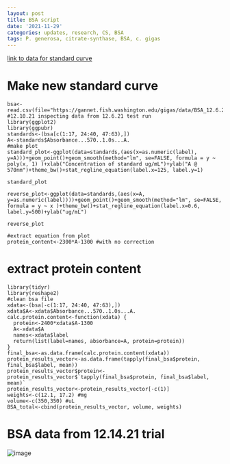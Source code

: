 ```yaml
---
layout: post
title: BSA script
date: '2021-11-29'
categories: updates, research, CS, BSA
tags: P. generosa, citrate-synthase, BSA, c. gigas
---
```


[link to data for standard curve](https://github.com/mattgeorgephd/NOPP-gigas-ploidy-temp/blob/main/202107_EXP2/citrate_synthase/BSA_12.6.21_results.csv)

# Make new standard curve
```{r}
bsa<-read.csv(file="https://gannet.fish.washington.edu/gigas/data/BSA_12.6.21_results.csv")
#12.10.21 inspecting data from 12.6.21 test run
library(ggplot2)
library(ggpubr)
standards<-(bsa[c(1:17, 24:40, 47:63),])
A<-standards$Absorbance...570..1.0s...A.
#make plot
standard_plot<-ggplot(data=standards,(aes(x=as.numeric(label), y=A)))+geom_point()+geom_smooth(method="lm", se=FALSE, formula = y ~ poly(x, 1) )+xlab("Concentration of standard ug/mL")+ylab("A @ 570nm")+theme_bw()+stat_regline_equation(label.x=125, label.y=1)

standard_plot

reverse_plot<-ggplot(data=standards,(aes(x=A, y=as.numeric(label))))+geom_point()+geom_smooth(method="lm", se=FALSE, formula = y ~ x )+theme_bw()+stat_regline_equation(label.x=0.6, label.y=500)+ylab("ug/mL")

reverse_plot

#extract equation from plot
protein_content<-2300*A-1300 #with no correction
```

# extract protein content
```{r}
library(tidyr)
library(reshape2)
#clean bsa file
xdata<-(bsa[-c(1:17, 24:40, 47:63),])
xdata$A<-xdata$Absorbance...570..1.0s...A.
calc.protein.content<-function(xdata) {
  protein<-2400*xdata$A-1300
  A<-xdata$A
  names<-xdata$label
  return(list(label=names, absorbance=A, protein=protein))
}
final_bsa<-as.data.frame(calc.protein.content(xdata))
protein_results_vector<-as.data.frame(tapply(final_bsa$protein, final_bsa$label, mean))
protein_results_vector$protein<-protein_results_vector$`tapply(final_bsa$protein, final_bsa$label, mean)`
protein_results_vector<-protein_results_vector[-c(1)]
weights<-c(12.1, 17.2) #mg
volume<-c(350,350) #uL
BSA_total<-cbind(protein_results_vector, volume, weights)
```

# BSA data from 12.14.21 trial
![image](https://raw.githubusercontent.com/mattgeorgephd/NOPP-gigas-ploidy-temp/main/202107_EXP2/citrate_synthase/bsa%20data%2012.14.21.png)
